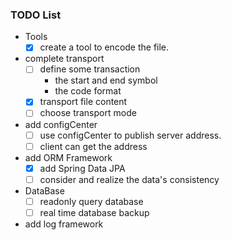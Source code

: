 ### TODO List
+ Tools
    - [X] create a tool to encode the file.
+ complete transport
    - [ ] define some transaction
        - the start and end symbol
        - the code format
    - [X] transport file content
    - [ ] choose transport mode
+ add configCenter<BR>
    - [ ] use configCenter to publish server address.
    - [ ] client can get the address
+ add ORM Framework
    - [x] add Spring Data JPA
    - [ ] consider and realize the data's consistency
+ DataBase
    - [ ] readonly query database
    - [ ] real time database backup
+ add log framework

